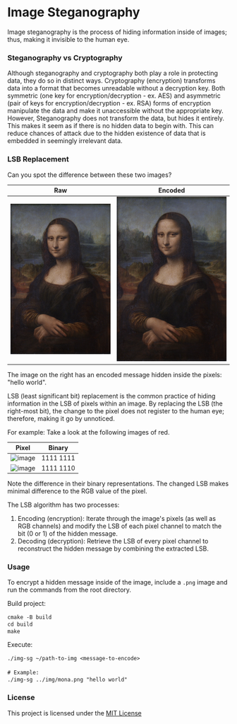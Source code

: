 # Image Steganography 

Image steganography is the process of hiding information inside of images; thus, making it invisible to the human eye. 

### Steganography vs Cryptography

Although steganography and cryptography both play a role in protecting data, they do so in distinct ways. Cryptography (encryption) transforms data into a format that becomes unreadable 
without a decryption key. Both symmetric (one key for encryption/decryption - ex. AES) and asymmetric (pair of keys for encryption/decryption - ex. RSA) forms of encryption manipulate the 
data and make it unaccessible without the appropriate key. However, Steganography does not transform the data, but hides it entirely. This makes it seem as if there is no hidden data to 
begin with. This can reduce chances of attack due to the hidden existence of data that is embedded in seemingly irrelevant data. 

### LSB Replacement

Can you spot the difference between these two images? 

| Raw      | Encoded  |
| -------- | ------- |
| ![mona_raw](./img/mona.png) | ![mona_encoded](./output/encoded.png)  |

The image on the right has an encoded message hidden inside the pixels: "hello world".

LSB (least significant bit) replacement is the common practice of hiding information in the LSB of pixels within an image. By replacing the LSB (the right-most bit), the change to the pixel does 
not register to the human eye; therefore, making it go by unnoticed. 

For example: 
Take a look at the following images of red. 

| Pixel    | Binary  |
| -------- | ------- |
| ![image](https://github.com/HenryKim12/image-steganography/assets/113074781/77c514a6-b398-4cd1-b0b3-3023a9eb0b08)  | 1111 1111  |
| ![image](https://github.com/HenryKim12/image-steganography/assets/113074781/fc43f08a-1848-4752-a1f6-d0a62c2efc60)  | 1111 1110  |

Note the difference in their binary representations. The changed LSB makes minimal difference to the RGB value of the pixel. 

The LSB algorithm has two processes:
1. Encoding (encryption): Iterate through the image's pixels (as well as RGB channels) and modify the LSB of each pixel channel to match the bit (0 or 1) of the hidden message.
2. Decoding (decryption): Retrieve the LSB of every pixel channel to reconstruct the hidden message by combining the extracted LSB.

### Usage 

To encrypt a hidden message inside of the image, include a `.png` image and run the commands from the root directory.

Build project:
```
cmake -B build
cd build
make
```
Execute:
```
./img-sg ~/path-to-img <message-to-encode>

# Example:
./img-sg ../img/mona.png "hello world"
```

### License
This project is licensed under the [MIT License](https://github.com/HenryKim12/image-steganography/blob/main/LICENSE)

